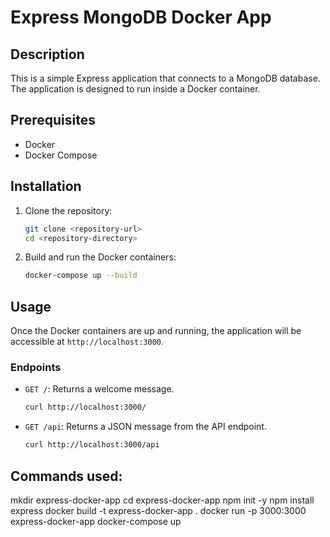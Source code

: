 # Express MongoDB Docker App

## Description

This is a simple Express application that connects to a MongoDB database. The application is designed to run inside a Docker container.

## Prerequisites

- Docker
- Docker Compose

## Installation

1. Clone the repository:

   ```sh
   git clone <repository-url>
   cd <repository-directory>
   ```

2. Build and run the Docker containers:
   ```sh
   docker-compose up --build
   ```

## Usage

Once the Docker containers are up and running, the application will be accessible at `http://localhost:3000`.

### Endpoints

- `GET /`: Returns a welcome message.

  ```sh
  curl http://localhost:3000/
  ```

- `GET /api`: Returns a JSON message from the API endpoint.
  ```sh
  curl http://localhost:3000/api
  ```

## Commands used:

mkdir express-docker-app
cd express-docker-app
npm init -y
npm install express
docker build -t express-docker-app .
docker run -p 3000:3000 express-docker-app
docker-compose up
